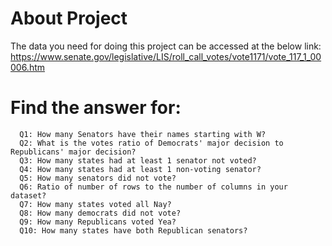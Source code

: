 # About Project 
   The data you need for doing this project can be accessed at the below link:
             https://www.senate.gov/legislative/LIS/roll_call_votes/vote1171/vote_117_1_00006.htm

# Find the answer for:
      Q1: How many Senators have their names starting with W? 
      Q2: What is the votes ratio of Democrats' major decision to Republicans' major decision?
      Q3: How many states had at least 1 senator not voted? 
      Q4: How many states had at least 1 non-voting senator? 
      Q5: How many senators did not vote? 
      Q6: Ratio of number of rows to the number of columns in your dataset? 
      Q7: How many states voted all Nay? 
      Q8: How many democrats did not vote? 
      Q9: How many Republicans voted Yea? 
      Q10: How many states have both Republican senators? 
